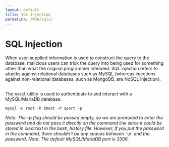 ```yaml
---
layout: default
title: SQL Injection
permalink: /Web/sqli/
---
```


# SQL Injection

When user-supplied information is used to construct the query to the database, malicious users can trick the query into being used for something other than what the original programmer intended.
SQL injection refers to attacks against relational databases such as MySQL (whereas injections against non-relational databases, such as MongoDB, are NoSQL injection).

##
The `mysql` utility is used to authenticate to and interact with a MySQL/MariaDB database.
```
mysql -u root -h $host -P $port -p
```
*Note: The -p flag should be passed empty, so we are prompted to enter the password and do not pass it directly on the command line since it could be stored in cleartext in the bash_history file.
However, if you put the password in the command, there shouldn't be any spaces between '-p' and the password.*
*Note: The default MySQL/MariaDB port is 3306.*


